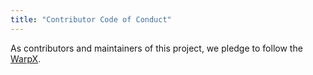 ```yaml
---
title: "Contributor Code of Conduct"
---
```



As contributors and maintainers of this project,
we pledge to follow the [WarpX][coc].


[coc]: https://github.com/BLAST-WarpX/warpx/blob/development/CODE_OF_CONDUCT.rst
